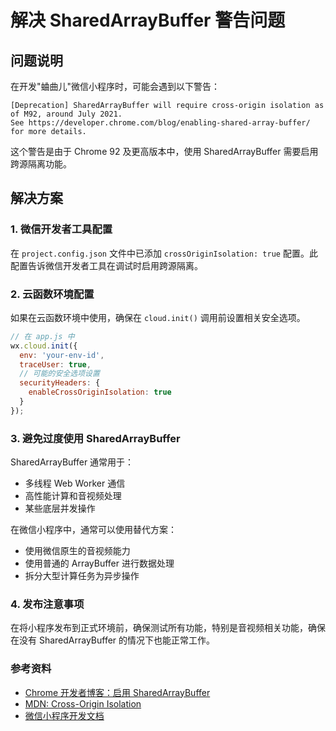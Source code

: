 # 解决 SharedArrayBuffer 警告问题

## 问题说明

在开发"蛐曲儿"微信小程序时，可能会遇到以下警告：

```
[Deprecation] SharedArrayBuffer will require cross-origin isolation as of M92, around July 2021. 
See https://developer.chrome.com/blog/enabling-shared-array-buffer/ for more details.
```

这个警告是由于 Chrome 92 及更高版本中，使用 SharedArrayBuffer 需要启用跨源隔离功能。

## 解决方案

### 1. 微信开发者工具配置

在 `project.config.json` 文件中已添加 `crossOriginIsolation: true` 配置。此配置告诉微信开发者工具在调试时启用跨源隔离。

### 2. 云函数环境配置

如果在云函数环境中使用，确保在 `cloud.init()` 调用前设置相关安全选项。

```javascript
// 在 app.js 中
wx.cloud.init({
  env: 'your-env-id',
  traceUser: true,
  // 可能的安全选项设置
  securityHeaders: {
    enableCrossOriginIsolation: true
  }
});
```

### 3. 避免过度使用 SharedArrayBuffer

SharedArrayBuffer 通常用于：
- 多线程 Web Worker 通信
- 高性能计算和音视频处理
- 某些底层并发操作

在微信小程序中，通常可以使用替代方案：
- 使用微信原生的音视频能力
- 使用普通的 ArrayBuffer 进行数据处理
- 拆分大型计算任务为异步操作

### 4. 发布注意事项

在将小程序发布到正式环境前，确保测试所有功能，特别是音视频相关功能，确保在没有 SharedArrayBuffer 的情况下也能正常工作。

### 参考资料

- [Chrome 开发者博客：启用 SharedArrayBuffer](https://developer.chrome.com/blog/enabling-shared-array-buffer/)
- [MDN: Cross-Origin Isolation](https://developer.mozilla.org/en-US/docs/Web/JavaScript/Reference/Global_Objects/SharedArrayBuffer/Restrictions)
- [微信小程序开发文档](https://developers.weixin.qq.com/miniprogram/dev/framework/) 